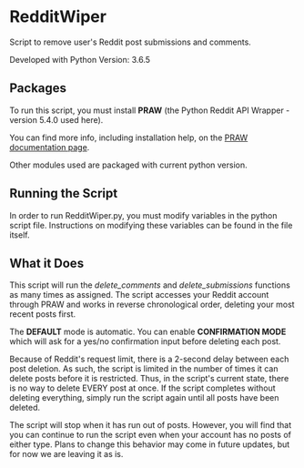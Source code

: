 # RedditWiper
Script to remove user's Reddit post submissions and comments.

Developed with Python Version: 3.6.5


## Packages

To run this script, you must install **PRAW** (the Python Reddit API Wrapper - version 5.4.0 used here).

You can find more info, including installation help, on the [PRAW documentation page](https://praw.readthedocs.io/).

Other modules used are packaged with current python version.


##  Running the Script

In order to run RedditWiper.py, you must modify variables in the python script file. Instructions on modifying these variables can be found in the file itself.


## What it Does

This script will run the *delete_comments* and *delete_submissions* functions as many times as assigned. The script accesses your Reddit account through PRAW and works in reverse chronological order, deleting your most recent posts first.

The **DEFAULT** mode is automatic. You can enable **CONFIRMATION MODE** which will ask for a yes/no confirmation input before deleting each post.

Because of Reddit's request limit, there is a 2-second delay between each post deletion. As such, the script is limited in the number of times it can delete posts before it is restricted.
Thus, in the script's current state, there is no way to delete EVERY post at once. If the script completes without deleting everything, simply run the script again until all posts
have been deleted.

The script will stop when it has run out of posts. However, you will find that you can continue to run the script even when your account has no posts of either type. Plans to change this behavior may come in future updates, but for now we are leaving it as is.





